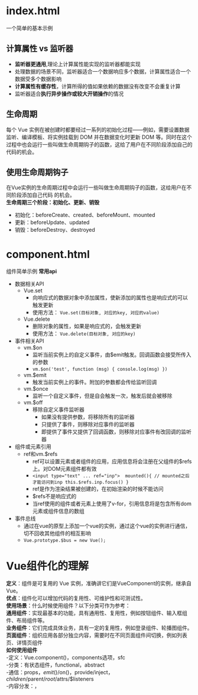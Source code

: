 # index.html
一个简单的基本示例
## 计算属性 vs 监听器
  - **监听器更通用**,理论上计算属性能实现的监听器都能实现  
  - 处理数据的场景不同，监听器适合一个数据响应多个数据，计算属性适合一个数据受多个数据影响  
  - **计算属性有缓存性**，计算所得的值如果依赖的数据没有改变不会重复计算  
  - 监听器适合**执行异步操作或较大开销操作**的情况
## 生命周期
每个 Vue 实例在被创建时都要经过一系列的初始化过程——例如，需要设置数据监听、编译模板、将实例挂载到 DOM 并在数据变化时更新 DOM 等。同时在这个过程中也会运行一些叫做生命周期钩子的函数，这给了用户在不同阶段添加自己的代码的机会。  
## 使用生命周期钩子
在Vue实例的生命周期过程中会运行一些叫做生命周期钩子的函数，这给用户在不同阶段添加自己代码
的机会。  
**生命周期三个阶段：初始化、更新、销毁**  
- 初始化：beforeCreate、created、beforeMount、mounted  
- 更新：beforeUpdate、updated  
- 销毁：beforeDestroy、destroyed  

# component.html
组件简单示例
**常用api**
  - 数据相关API
    - Vue.set
      - 向响应式的数据对象中添加属性，使新添加的属性也是响应式的可以触发更新
      - 使用方法： ``Vue.set(目标对象, 对应的key, 对应的value)``
    - Vue.delete
      - 删除对象的属性，如果是响应式的，会触发更新
      - 使用方法： ``Vue.delete(目标对象, 对应的key)``
  - 事件相关API
    - vm.$on
      - 监听当前实例上的自定义事件，由$emit触发。回调函数会接受所传入的参数
      - ``vm.$on('test', function (msg) { console.log(msg) })``
    - vm.$emit
      - 触发当前实例上的事件。附加的参数都会传给监听回调
    - vm.$once
      - 监听一个自定义事件，但是自会触发一次，触发后就会被移除
    - vm.$off
      - 移除自定义事件监听器
        - 如果没有提供参数，将移除所有的监听器
        - 只提供了事件，则移除对应事件的监听器
        - 即提供了事件又提供了回调函数，则移除对应事件有改回调的监听器
  - 组件或元素引用
    - ref和vm.$refs
      - ref可以设置元素或者组件的应用，应用信息将会注册在父组件的$refs上。对DOM元素组件都有效
      - ```<input type="text" ... ref="inp">  mounted(){ // mounted之后才能访问到inp this.$refs.inp.focus() }```
      - ref是作为渲染结果被创建的，在初始渲染的时候不能访问
      - $refs不是响应式的
      - 当ref使用的组件或者元素上使用了v-for，引用信息将是包含所有dom元素或组件信息的数组
  - 事件总线
    - 通过在vue的原型上添加一个vue的实例，通过这个vue的实例进行通信，切不回收其他组件的相互影响
    - ``Vue.prototype.$bus = new Vue();``

# Vue组件化的理解
**定义**：组件是可复用的 Vue 实例，准确讲它们是VueComponent的实例，继承自Vue。  
**优点**：组件化可以增加代码的复用性、可维护性和可测试性。  
**使用场景**：什么时候使用组件？以下分类可作为参考：  
**通用组件**：实现最基本的功能，具有通用性、复用性，例如按钮组件、输入框组件、布局组件等。  
**业务组件**：它们完成具体业务，具有一定的复用性，例如登录组件、轮播图组件。  
**页面组件**：组织应用各部分独立内容，需要时在不同页面组件间切换，例如列表页、详情页组件  
**如何使用组件**  
-定义：Vue.component()，components选项，sfc  
-分类：有状态组件，functional，abstract  
-通信：props，$emit()/$on()，provide/inject，$children/$parent/$root/$attrs/$listeners  
-内容分发：<slot>，<template>，v-slot  
-使用及优化：is，keep-alive，异步组件  
**组件的本质**  
vue中的组件经历如下过程  
组件配置 => VueComponent实例 => render() => Virtual DOM=> DOM  
所以组件的本质是产生虚拟DOM 

# transition.html
简单的动画实例  
在组件示例的基础上，对message组件和list组件增加了动画效果  
**css用法**
- ``.fade-enter { opacity: 0; }``
  - 定义进入过渡的开始状态。在元素被插入之前生效，在元素被插入之后的下一帧移除。
- ``.fade-enter-active { transition: opacity .5s; }``
  - 定义进入过渡生效时的状态。在元素被插入之前生效，在过渡/动画完成之后移除。
- ``.fade-enter-to { opacity: 1; }``
  - 定义进入过渡的结束状态。在元素被插入之后下一帧生效 (与此同时 enter 被移除)，在过渡/动画完成之后移除。
- ``.fade-leave { opacity: 1; }``
  - 定义离开过渡的开始状态。在离开过渡被触发时立刻生效，下一帧被移除。
- ``.fade-leave-active { transition: opacity .5s; }``
  - 定义离开过渡生效时的状态。在整个离开过渡的阶段中应用，在离开过渡被触发时立刻生效，在过渡/动画完成之后移除.这个类可以被用来定义离开过渡的过程时间，延迟和曲线函数。
- ``.fade-leave-to { opacity: 0; }``
  -  定义离开过渡的结束状态。在离开过渡被触发之后下一帧生效 (与此同时 leave 被删除)，在过渡/动画完成之后移除。
**css库用法**
demo中并没有使用css库的例子  
这里以官方推荐的animate.css为例简单说明下用法  
```<transition enter-active-class="animated bounceIn" leave-active-class="animated bounceOut">```
**js用法**
可以在<transition>属性中声明 JavaScript 钩子，使用JS实现动画。  
```
<transition 
  v-on:before-enter="beforeEnter" // 动画开始前，设置初始状态 
  v-on:enter="enter" // 执行动画 
  v-on:after-enter="afterEnter" // 动画结束，清理工作 
  v-on:enter-cancelled="enterCancelled" // 取消动画 
  v-on:before-leave="beforeLeave" 
  v-on:leave="leave" 
  v-on:after-leave="afterLeave" 
  v-on:leave-cancelled="leaveCancelled" 
>
</transition>
...
methods: { 
  beforeEnter(el) { 
    el.style.opacity = 0 // 设置初始状态 
  },
  enter(el, done) { 
    document.body.offsetHeight; // 触发回流激活动画 
    el.style.opacity = 1 // 设置结束状态 
  } 
},
```
**列表过度**
利用transition-group可以对v-for渲染的每个元素应用过度  
## MVVM  
三要素：响应式、模板引擎和渲染  
响应式：Vue如何监听数据变化？  
模板：Vue的模板如何编译和解析？  
渲染：Vue如何将模板转化成html？  